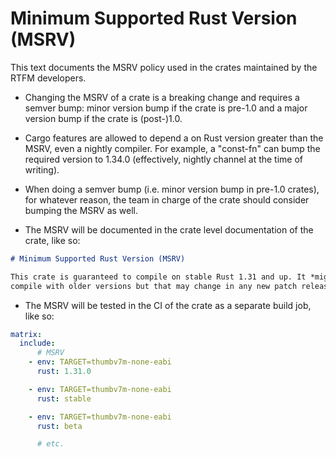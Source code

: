 # Minimum Supported Rust Version (MSRV)

This text documents the MSRV policy used in the crates maintained by the RTFM developers.

- Changing the MSRV of a crate is a breaking change and requires a semver bump:
  minor version bump if the crate is pre-1.0 and a major version bump if the
  crate is (post-)1.0.

- Cargo features are allowed to depend a on Rust version greater than the MSRV,
  even a nightly compiler. For example, a "const-fn" can bump the required
  version to 1.34.0 (effectively, nightly channel at the time of writing).

- When doing a semver bump (i.e. minor version bump in pre-1.0 crates), for
  whatever reason, the team in charge of the crate should consider bumping the
  MSRV as well.

- The MSRV will be documented in the crate level documentation of the crate,
  like so:

``` markdown
# Minimum Supported Rust Version (MSRV)

This crate is guaranteed to compile on stable Rust 1.31 and up. It *might*
compile with older versions but that may change in any new patch release.
```

- The MSRV will be tested in the CI of the crate as a separate build job, like
  so:

``` yaml
matrix:
  include:
      # MSRV
    - env: TARGET=thumbv7m-none-eabi
      rust: 1.31.0

    - env: TARGET=thumbv7m-none-eabi
      rust: stable

    - env: TARGET=thumbv7m-none-eabi
      rust: beta

      # etc.
```
